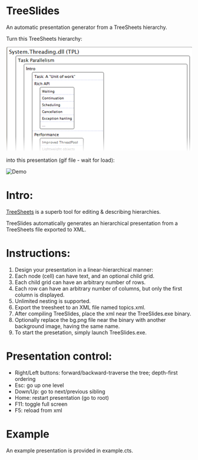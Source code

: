 # TreeSlides
An automatic presentation generator from a TreeSheets hierarchy.

Turn this TreeSheets hierarchy:

![TreeSheets](ts.png?raw=true "TreeSheets")

into this presentation (gif file - wait for load):

![Demo](TreeSlides.gif?raw=true "Demo")

# Intro:
[TreeSheets](http://strlen.com/treesheets) is a superb tool for editing & describing hierarchies.

TreeSlides automatically generates an hierarchical presentation from a TreeSheets file exported to XML.

# Instructions:
1. Design your presentation in a linear-hierarchical manner:
  1. Each node (cell) can have text, and an optional child grid.
  2. Each child grid can have an arbitrary number of rows.
  3. Each row can have an arbitrary number of columns, but only the first column is displayed.
  4. Unlimited nesting is supported.
2. Export the treesheet to an XML file named topics.xml.
3. After compiling TreeSlides, place the xml near the TreeSlides.exe binary.
4. Optionally replace the bg.png file near the binary with another background image, having the same name.
5. To start the presetation, simply launch TreeSlides.exe.

# Presentation control:
* Right/Left buttons: forward/backward-traverse the tree; depth-first ordering
* Esc: go up one level
* Down/Up: go to next/previous sibling
* Home: restart presentation (go to root)
* F11: toggle full screen
* F5: reload from xml

# Example
An example presentation is provided in example.cts.

